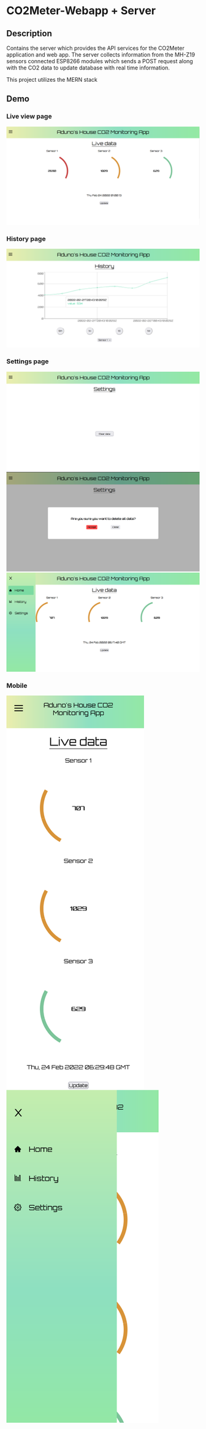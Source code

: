 # CO2Meter-Webapp + Server
## Description
Contains the server which provides the API services for the CO2Meter application and web app. The server collects information from the MH-Z19 sensors connected ESP8266 modules which sends a POST request along with the CO2 data to update database with real time information.

This project utilizes the MERN stack

## Demo
### Live view page
![Screenshot](/screenshots/live.PNG)
<br>
### History page
![Screenshot](/screenshots/history.PNG)
<br>
### Settings page
![Screenshot](/screenshots/setting.PNG)
![Screenshot](/screenshots/setting_popup.PNG)
![Screenshot](/screenshots/sidebar.PNG)
<br>
### Mobile
![Screenshot](/screenshots/mobile.png)
<br>
![Screenshot](/screenshots/mobile_sidebar.png)
